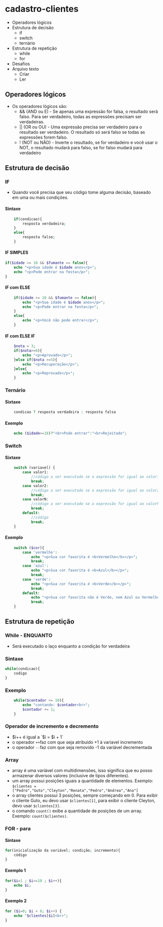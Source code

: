 # cadastro-clientes
 - Operadores lógicos 
 - Estrutura de decisão
    - if
    - switch
    - ternário
- Estrutura de repetição
    - while
    - for
- Desafios
- Arquivo texto
    - Criar
    - Ler

## Operadores lógicos
- Os operadores lógicos são:
    - && (AND ou E) - Se apenas uma expressão for falsa, o resultado será falso. Para ser verdadeiro, todas as expressões precisam ser verdadeiras.
    - || (OR ou OU) - Uma expressão precisa ser verdadeiro para o resultado ser verdadeiro. O resultado só será falso se todas as expressões forem falso.
    - !  (NOT ou NÃO) - Inverte o resultado, se for verdadeiro e você usar o NOT, o resultado mudará para falso, se for falso mudará para verdadeiro

## Estrutura de decisão
### IF
- Quando você precisa que seu código tome alguma decisão, baseado em uma ou mais condições.
#### Sintaxe
```php
    if(condicao){
        resposta verdadeira;
    }
    else{
        resposta falso;
    }
```
#### IF SIMPLES
```php
if($idade >= 18 && $fumante == false){
    echo "<p>Sua idade é $idade anos</p>";
    echo "<p>Pode entrar na festa</p>";
}
```
#### IF com ELSE
```php
    if($idade >= 18 && $fumante == false){
        echo "<p>Sua idade é $idade anos</p>";
        echo "<p>Pode entrar na festa</p>";
    }
    else{
        echo "<p>Você não pode entrar</p>";
    }
```
#### IF com ELSE IF
```php
    $nota = 3;
    if($nota>=8){
        echo "<p>Aprovado</p>";
    }else if($nota >=5){
        echo "<p>Recuperação</p>";
    }else{
        echo "<p>Reprovado</p>";
    }
```
### Ternário
#### Sixtaxe
```php
    condicao ? resposta verdadeira : resposta falsa
```
#### Exemplo
```php
    echo ($idade>=18)?"<br>Pode entrar":"<br>Rejeitado";
```

### Switch
#### Sixtaxe
```php
    switch (variavel) {
        case valor1:
            //código a ser executado se a expressão for igual ao valor1
            break;
        case valor2:
            //código a ser executado se a expressão for igual ao valor2
            break;
        case valorN:
            //código a ser executado se a expressão for igual ao valorN
            break;
        default:
            //código
            break;
    }
```

#### Exemplo
```php
    switch ($cor){
        case 'vermelho':
            echo "<p>Sua cor favorita é <b>Vermelho</b></p>";
            break;
        case 'azul':
            echo "<p>Sua cor favorita é <b>Azul</b></p>";
            break;
        case 'verde':
            echo "<p>Sua cor favorita é <b>Verde</b></p>";
            break;
        default:
            echo "<p>Sua cor favorita não é Verde, nem Azul ou Vermelho</p>";
            break;
    }
```

## Estrutura de repetição
### While - ENQUANTO
- Será executado o laço enquanto a condição for verdadeira
### Sintaxe
```php
while(condicao){
    codigo
}
```
### Exemplo
```php
    while($contador <= 10){
        echo "contando: $contador<br>";
        $contador += 1;
    }
```
### Operador de incremento e decremento
- $i++ é igual a `$i = $i + 1`
- o operador `++`faz com que seja atribuído +1 à variavel incremento
- o operador `--`faz com que seja removido -1 da variável decrementada

### Array
- array é uma variável com multidimensões, isso significa que eu posso armazenar diversos valores (inclusive de tipos diferentes).
- um array possui posições iguais a quantidade de elementos. Exemplo:
`$clientes = ["Pedro","Guto","Cleyton","Renata","Pedro","Andrea","Ana"]`
- o array clientes possui 3 posições, sempre começando em 0. Para exibir o cliente Guto, eu devo usar `$clientes[1]`, para exibir o cliente Cleyton, devo usar `$clientes[3]`.
- o comando `count()` exibe a quantidade de posições de um array. Exemplo: `count($clientes)`.

### FOR - para
#### Sintaxe
```php
for(inicialização da variável; condição; incremento){
    código
}
```

#### Exemplo 1
```php
for($i=1 ; $i<=10 ; $i++){
    echo $i;
}
```

#### Exemplo 2
```php
for ($i=0; $i < 6; $i++) { 
    echo "$clientes[$i]<br>";
}
```


